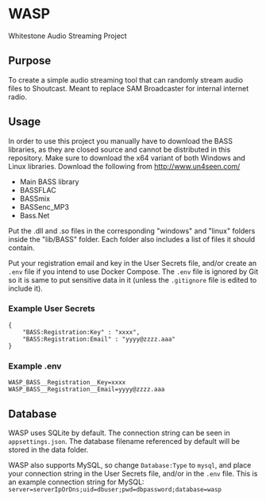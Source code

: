 # WASP
Whitestone Audio Streaming Project

## Purpose
To create a simple audio streaming tool that can randomly stream audio files to Shoutcast. Meant to replace SAM Broadcaster for internal internet radio.

## Usage

In order to use this project you manually have to download the BASS libraries, as they are closed source and cannot be distributed in this repository. Make sure to download the x64 variant of both Windows and Linux libraries. Download the following from http://www.un4seen.com/

- Main BASS library
- BASSFLAC
- BASSmix
- BASSenc_MP3
- Bass.Net

Put the .dll and .so files in the corresponding "windows" and "linux" folders inside the "lib/BASS" folder. Each folder also includes a list of files it should contain.

Put your registration email and key in the User Secrets file, and/or create an `.env` file if you intend to use Docker Compose. The `.env` file is ignored by Git so it is same to put sensitive data in it (unless the `.gitignore` file is edited to include it).

### Example User Secrets

```
{
    "BASS:Registration:Key" : "xxxx",
    "BASS:Registration:Email" : "yyyy@zzzz.aaa"
}
```

### Example .env

```
WASP_BASS__Registration__Key=xxxx
WASP_BASS__Registration__Email=yyyy@zzzz.aaa	
```

## Database

WASP uses SQLite by default. The connection string can be seen in `appsettings.json`. The database filename referenced by default will be stored in the data folder.

WASP also supports MySQL, so change `Database:Type` to `mysql`, and place your connection string in the User Secrets file, and/or in the `.env` file. This is an example connection string for MySQL: `server=serverIpOrDns;uid=dbuser;pwd=dbpassword;database=wasp`